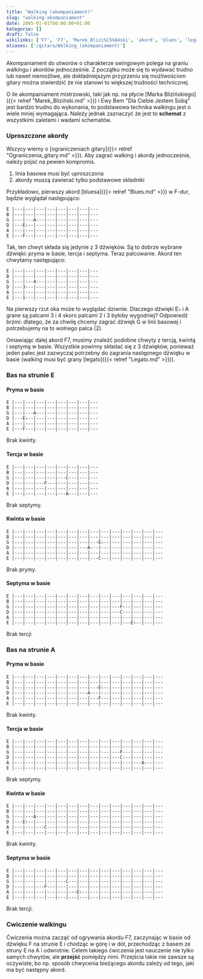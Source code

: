 ```yaml
---
title: "Walking (akompaniament)"
slug: "walking-akompaniament"
date: 2005-01-01T00:00:00+01:00
kategorie: []
draft: false
wikilinks: ['F7', 'F7', 'Marek_Blizi%C5%84ski', 'akord', 'blues', 'legato', 'ograniczenia_gitary', 'septyma', 'tercja', 'walking', 'walking']
aliases: ['/gitara/Walking_(akompaniament)']
---
```

Akompaniament do utworów o charakterze swingowym polega na graniu
walkingu<!-- link nie odnosił się do niczego: 'Walking (akompaniament)' ('content/Walking_(akompaniament).md') links to 'walking' ('content/walking.md') and that does not exist --> i akordów<!-- link nie odnosił się do niczego: 'Walking (akompaniament)' ('content/Walking_(akompaniament).md') links to 'akord' ('content/akord.md') and that does not exist -->
jednocześnie. Z początku może się to wydawać trudno lub nawet
niemożliwe, ale dokładniejszym przyjrzeniu się możliwościom gitary
można stwierdzić że nie stanowi to większej trudności technicznej.

O ile akompaniament mistrzowski, taki jak np. na płycie [Marka
Blizińskiego]({{< relref "Marek_Bliziński.md" >}}) i Ewy Bem "Dla Ciebie Jestem
Sobą" jest bardzo trudno do wykonania, to podstawowa technika walkingu
jest o wiele mniej wymagająca. Należy jednak zaznaczyć że jest to
**schemat** z wszystkimi zaletami i wadami schematów.

### Uproszczone akordy

Wszycy wiemy o [ograniczeniach gitary]({{< relref "Ograniczenia_gitary.md" >}}).
Aby zagrać walking i akordy jednocześnie, należy pójść na pewien
kompromis.

1.  linia basowa musi być uproszczona
2.  akordy muszą zawierać tylko podstawowe składniki

Przykładowo, pierwszy akord [bluesa]({{< relref "Blues.md" >}}) w F-dur, będzie
wyglądał następująco:


```
E |---|---|---|---|---|---|---|---
B |---|---|---|---|---|---|---|---
G |---|---A---|---|---|---|---|---
D |---E♭--|---|---|---|---|---|---
A |---|---|---|---|---|---|---|---
E |---F---|---|---|---|---|---|---
```


Tak, ten chwyt składa się jedynie z 3 dźwięków. Są to dobrze wybrane
dźwięki: pryma w basie, tercja<!-- link nie odnosił się do niczego: 'Walking (akompaniament)' ('content/Walking_(akompaniament).md') links to 'tercja' ('content/tercja.md') and that does not exist --> i
septyma<!-- link nie odnosił się do niczego: 'Walking (akompaniament)' ('content/Walking_(akompaniament).md') links to 'septyma' ('content/septyma.md') and that does not exist -->. Teraz palcowanie. Akord ten chwytamy
następująco:


```
E |---|---|---|---|---|---|---|---
B |---|---|---|---|---|---|---|---
G |---|---4---|---|---|---|---|---
D |---3---|---|---|---|---|---|---
A |---|---|---|---|---|---|---|---
E |---1---|---|---|---|---|---|---
```


Na pierwszy rzut oka może to wyglądać dziwnie. Dlaczego dźwięki E♭ i A
grane są palcami 3 i 4 skoro palcami 2 i 3 byłoby wygodniej? Odpowiedź
brzmi: dlatego, że za chwilę chcemy zagrać dźwięk G w linii basowej i
potrzebujemy na to wolnego palca (2).

Omawiając dalej akord F7<!-- link nie odnosił się do niczego: 'Walking (akompaniament)' ('content/Walking_(akompaniament).md') links to 'F7' ('content/F7.md') and that does not exist -->, musimy znaleźć podobne chwyty
z tercją, kwintą i septymą w basie. Wszystkie powinny składać się z 3
dźwięków, ponieważ jeden palec jest zazwyczaj potrzebny do zagrania
następnego dźwięku w basie (walking<!-- link nie odnosił się do niczego: 'Walking (akompaniament)' ('content/Walking_(akompaniament).md') links to 'walking' ('content/walking.md') and that does not exist --> musi być grany
[legato]({{< relref "Legato.md" >}})).

### Bas na strunie E

#### Pryma w basie


```
E |---|---|---|---|---|---|---|---
B |---|---|---|---|---|---|---|---
G |---|---A---|---|---|---|---|---
D |---E♭--|---|---|---|---|---|---
A |---|---|---|---|---|---|---|---
E |---F---|---|---|---|---|---|---
```


Brak kwinty.

#### Tercja w basie


```
E |---|---|---|---|---|---|---|---
B |---|---|---|---|---|---|---|---
G |---|---|---|---|---C---|---|---
D |---|---|---F---|---|---|---|---
A |---|---|---|---|---|---|---|---
E |---|---|---|---|---A---|---|---
```


Brak septymy.

#### Kwinta w basie


```
E |---|---|---|---|---|---|---|---|---|---|---|---|---|---
B |---|---|---|---|---|---|---|---|---|---|---|---|---|---
G |---|---|---|---|---|---|---|---E♭--|---|---|---|---|---
D |---|---|---|---|---|---|---A---|---|---|---|---|---|---
A |---|---|---|---|---|---|---|---|---|---|---|---|---|---
E |---|---|---|---|---|---|---|---C---|---|---|---|---|---
```


Brak prymy.

#### Septyma w basie


```
E |---|---|---|---|---|---|---|---|---|---|---|---|---|---
B |---|---|---|---|---|---|---|---|---|---|---|---|---|---
G |---|---|---|---|---|---|---|---|---|---F---|---|---|---
D |---|---|---|---|---|---|---|---|---|---C---|---|---|---
A |---|---|---|---|---|---|---|---|---|---|---|---|---|---
E |---|---|---|---|---|---|---|---|---|---|---E♭--|---|---
```


Brak tercji

### Bas na strunie A

#### Pryma w basie


```
E |---|---|---|---|---|---|---|---|---|---|---|---|---|---
B |---|---|---|---|---|---|---|---|---|---|---|---|---|---
G |---|---|---|---|---|---|---|---E♭--|---|---|---|---|---
D |---|---|---|---|---|---|---A---|---|---|---|---|---|---
A |---|---|---|---|---|---|---|---F---|---|---|---|---|---
E |---|---|---|---|---|---|---|---|---|---|---|---|---|---
```


Brak kwinty.

#### Tercja w basie


```
E |---|---|---|---|---|---|---|---|---|---|---|---|---|---
B |---|---|---|---|---|---|---|---|---|---|---|---|---|---
G |---|---|---|---|---|---|---|---|---|---F---|---|---|---
D |---|---|---|---|---|---|---|---|---|---C---|---|---|---
A |---|---|---|---|---|---|---|---|---|---|---|---A---|---
E |---|---|---|---|---|---|---|---|---|---|---|---|---|---
```


Brak septymy.

#### Kwinta w basie


```
E |---|---|---|---|---|---|---|---|---|---|---|---|---|---
B |---|---|---|---|---|---|---|---|---|---|---|---|---|---
G |---|---A---|---|---|---|---|---|---|---|---|---|---|---
D |---E♭--|---|---|---|---|---|---|---|---|---|---|---|---
A |---|---|---C---|---|---|---|---|---|---|---|---|---|---
E |---|---|---|---|---|---|---|---|---|---|---|---|---|---
```


Brak kwinty.

#### Septyma w basie


```
E |---|---|---|---|---|---|---|---|---|---|---|---|---|---
B |---|---|---|---|---|---|---|---|---|---|---|---|---|---
G |---|---|---|---|---C---|---|---|---|---|---|---|---|---
D |---|---|---F---|---|---|---|---|---|---|---|---|---|---
A |---|---|---|---|---|---E♭--|---|---|---|---|---|---|---
E |---|---|---|---|---|---|---|---|---|---|---|---|---|---
```


Brak tercji.

### Cwiczenie walkingu

Ćwiczenia można zacząć od ogrywania akordu F7<!-- link nie odnosił się do niczego: 'Walking (akompaniament)' ('content/Walking_(akompaniament).md') links to 'F7' ('content/F7.md') and that does not exist -->,
zaczynając w basie od dźwięku F na strunie E i chodząc w górę i w dół,
przechodząc z basem ze struny E na A i odwrotnie. Celem takiego
ćwiczenia jest nauczenie nie tylko samych chwytów, ale **przejść**
pomiędzy nimi. Przejścia takie nie zawsze są oczywiste, bo np. sposób
chwycenia bieżącego akordu zależy od tego, jaki ma być następny akord.
